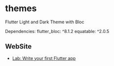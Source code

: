 # themes

Flutter Light and Dark Theme with Bloc

Dependencies:
  flutter_bloc: ^8.1.2
  equatable: ^2.0.5

## WebSite
- [Lab: Write your first Flutter app](https://fakhravari.ir)